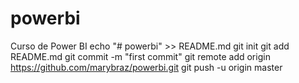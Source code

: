 # powerbi
Curso de Power BI
echo "# powerbi" >> README.md
git init
git add README.md
git commit -m "first commit"
git remote add origin https://github.com/marybraz/powerbi.git
git push -u origin master

